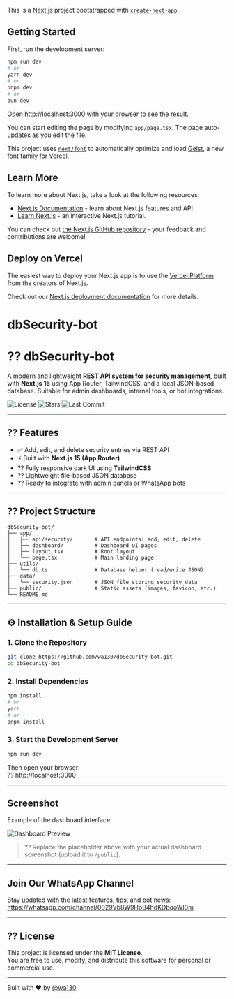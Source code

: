 This is a [Next.js](https://nextjs.org) project bootstrapped with [`create-next-app`](https://nextjs.org/docs/app/api-reference/cli/create-next-app).

## Getting Started

First, run the development server:

```bash
npm run dev
# or
yarn dev
# or
pnpm dev
# or
bun dev
```

Open [http://localhost:3000](http://localhost:3000) with your browser to see the result.

You can start editing the page by modifying `app/page.tsx`. The page auto-updates as you edit the file.

This project uses [`next/font`](https://nextjs.org/docs/app/building-your-application/optimizing/fonts) to automatically optimize and load [Geist](https://vercel.com/font), a new font family for Vercel.

## Learn More

To learn more about Next.js, take a look at the following resources:

- [Next.js Documentation](https://nextjs.org/docs) - learn about Next.js features and API.
- [Learn Next.js](https://nextjs.org/learn) - an interactive Next.js tutorial.

You can check out [the Next.js GitHub repository](https://github.com/vercel/next.js) - your feedback and contributions are welcome!

## Deploy on Vercel

The easiest way to deploy your Next.js app is to use the [Vercel Platform](https://vercel.com/new?utm_medium=default-template&filter=next.js&utm_source=create-next-app&utm_campaign=create-next-app-readme) from the creators of Next.js.

Check out our [Next.js deployment documentation](https://nextjs.org/docs/app/building-your-application/deploying) for more details.
# dbSecurity-bot
# ?? dbSecurity-bot

A modern and lightweight **REST API system for security management**, built with **Next.js 15** using App Router, TailwindCSS, and a local JSON-based database. Suitable for admin dashboards, internal tools, or bot integrations.

![License](https://img.shields.io/github/license/wa130/dbSecurity-bot?style=for-the-badge)
![Stars](https://img.shields.io/github/stars/wa130/dbSecurity-bot?style=for-the-badge)
![Last Commit](https://img.shields.io/github/last-commit/wa130/dbSecurity-bot?style=for-the-badge)

---

## ?? Features

- ✅ Add, edit, and delete security entries via REST API  
- ⚡ Built with **Next.js 15 (App Router)**  
- ?? Fully responsive dark UI using **TailwindCSS**  
- ?? Lightweight file-based JSON database  
- ?? Ready to integrate with admin panels or WhatsApp bots  

---

## ?? Project Structure

```
dbSecurity-bot/
├── app/
│   ├── api/security/       # API endpoints: add, edit, delete
│   ├── dashboard/          # Dashboard UI pages
│   ├── layout.tsx          # Root layout
│   └── page.tsx            # Main landing page
├── utils/
│   └── db.ts               # Database helper (read/write JSON)
├── data/
│   └── security.json       # JSON file storing security data
├── public/                 # Static assets (images, favicon, etc.)
└── README.md
```

---

## ⚙️ Installation & Setup Guide

### 1. Clone the Repository

```bash
git clone https://github.com/wa130/dbSecurity-bot.git
cd dbSecurity-bot
```

### 2. Install Dependencies

```bash
npm install
# or
yarn
# or
pnpm install
```

### 3. Start the Development Server

```bash
npm run dev
```

Then open your browser:  
?? http://localhost:3000

---

##  Screenshot

Example of the dashboard interface:

![Dashboard Preview](https://via.placeholder.com/1000x600?text=Preview+Dashboard+dbSecurity-bot)

> ?? Replace the placeholder above with your actual dashboard screenshot (upload it to `/public`).

---

## Join Our WhatsApp Channel

Stay updated with the latest features, tips, and bot news:  
 https://whatsapp.com/channel/0029Vb8W9HoB4hdKDbqoWI3m

---

## ?? License

This project is licensed under the **MIT License**.  
You are free to use, modify, and distribute this software for personal or commercial use.

---

Built with ❤️ by [@wa130](https://github.com/wa130)
